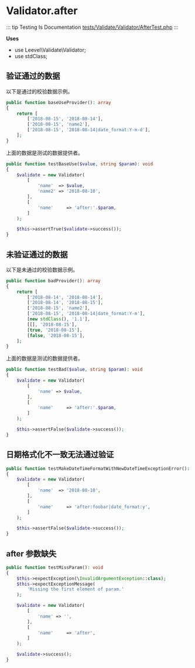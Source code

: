 # Validator.after

::: tip Testing Is Documentation
[tests/Validate/Validator/AfterTest.php](https://github.com/hunzhiwange/framework/blob/master/tests/Validate/Validator/AfterTest.php)
:::
    
**Uses**

 * use Leevel\Validate\Validator;
 * use stdClass;

## 验证通过的数据

以下是通过的校验数据示例。

``` php
public function baseUseProvider(): array
{
    return [
        ['2018-08-15', '2018-08-14'],
        ['2018-08-15', 'name2'],
        ['2018-08-15', '2018-08-14|date_format:Y-m-d'],
    ];
}
```

上面的数据是测试的数据提供者。


``` php
public function testBaseUse($value, string $param): void
{
    $validate = new Validator(
        [
            'name'  => $value,
            'name2' => '2018-08-10',
        ],
        [
            'name'     => 'after:'.$param,
        ]
    );

    $this->assertTrue($validate->success());
}
```
    
## 未验证通过的数据

以下是未通过的校验数据示例。

``` php
public function badProvider(): array
{
    return [
        ['2018-08-14', '2018-08-14'],
        ['2018-08-14', '2018-08-15'],
        ['2018-08-15', 'name2'],
        ['2018-08-15', '2018-08-14|date_format:Y-m'],
        [new stdClass(), '1.1'],
        [[], '2018-08-15'],
        [true, '2018-08-15'],
        [false, '2018-08-15'],
    ];
}
```

上面的数据是测试的数据提供者。


``` php
public function testBad($value, string $param): void
{
    $validate = new Validator(
        [
            'name' => $value,
        ],
        [
            'name'     => 'after:'.$param,
        ]
    );

    $this->assertFalse($validate->success());
}
```
    
## 日期格式化不一致无法通过验证

``` php
public function testMakeDateTimeFormatWithNewDateTimeExceptionError(): void
{
    $validate = new Validator(
        [
            'name'  => '2018-08-10',
        ],
        [
            'name'     => 'after:foobar|date_format:y',
        ]
    );

    $this->assertFalse($validate->success());
}
```
    
## after 参数缺失

``` php
public function testMissParam(): void
{
    $this->expectException(\InvalidArgumentException::class);
    $this->expectExceptionMessage(
        'Missing the first element of param.'
    );

    $validate = new Validator(
        [
            'name' => '',
        ],
        [
            'name'     => 'after',
        ]
    );

    $validate->success();
}
```